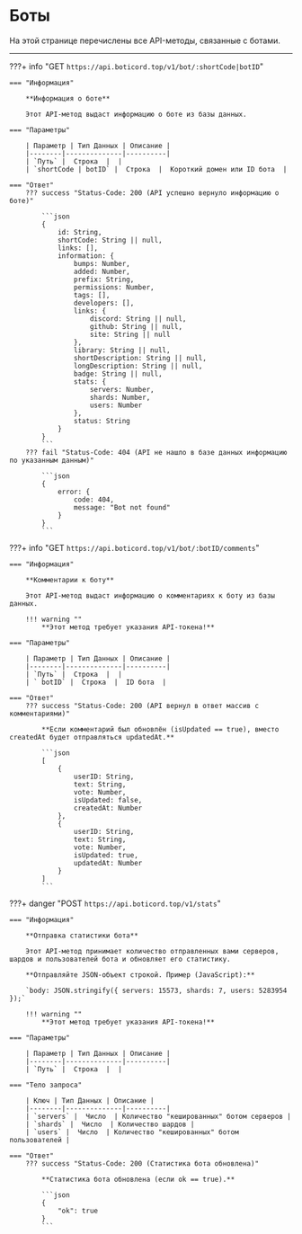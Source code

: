 # Боты

На этой странице перечислены все API-методы, связанные с ботами.
_____


???+ info "GET ```https://api.boticord.top/v1/bot/:shortCode|botID```"

    === "Информация"

        **Информация о боте**
    
        Этот API-метод выдаст информацию о боте из базы данных.
    
    === "Параметры"
    
        | Параметр | Тип Данных | Описание |
        |--------|--------------|----------|
        | `Путь` |  Строка  |  |
        | `shortCode | botID` |  Строка  |  Короткий домен или ID бота  |

    === "Ответ"
        ??? success "Status-Code: 200 (API успешно вернуло информацию о боте)"
            
            ```json
            {
                id: String,
                shortCode: String || null,
                links: [],
                information: {
                    bumps: Number,
                    added: Number,
                    prefix: String,
                    permissions: Number,
                    tags: [],
                    developers: [],
                    links: {
                        discord: String || null,
                        github: String || null,
                        site: String || null
                    },
                    library: String || null,
                    shortDescription: String || null,
                    longDescription: String || null,
                    badge: String || null,
                    stats: {
                        servers: Number,
                        shards: Number,
                        users: Number
                    },
                    status: String
                }
            }
            ```
        ??? fail "Status-Code: 404 (API не нашло в базе данных информацию по указанным данным)" 
            
            ```json
            {
                error: {
                    code: 404,
                    message: "Bot not found"
                }
            }
            ```


???+ info "GET ```https://api.boticord.top/v1/bot/:botID/comments```"

    === "Информация"

        **Комментарии к боту**
    
        Этот API-метод выдаст информацию о комментариях к боту из базы данных.

        !!! warning ""
            **Этот метод требует указания API-токена!**
    
    === "Параметры"
    
        | Параметр | Тип Данных | Описание |
        |--------|--------------|----------|
        | `Путь` |  Строка  |  |
        | ` botID` |  Строка  |  ID бота  |

    === "Ответ"
        ??? success "Status-Code: 200 (API вернул в ответ массив с комментариями)"

            **Если комментарий был обновлён (isUpdated == true), вместо createdAt будет отправляться updatedAt.**
            
            ```json
            [
                {
                    userID: String,
                    text: String,
                    vote: Number,
                    isUpdated: false,
                    createdAt: Number
                },
                {
                    userID: String,
                    text: String,
                    vote: Number,
                    isUpdated: true,
                    updatedAt: Number
                }
            ]
            ```

???+ danger "POST ```https://api.boticord.top/v1/stats```"

    === "Информация"

        **Отправка статистики бота**
    
        Этот API-метод принимает количество отправленных вами серверов, шардов и пользователей бота и обновляет его статистику.

        **Отправляйте JSON-объект строкой. Пример (JavaScript):**

        `body: JSON.stringify({ servers: 15573, shards: 7, users: 5283954 });`

        !!! warning ""
            **Этот метод требует указания API-токена!**
    
    === "Параметры"
    
        | Параметр | Тип Данных | Описание |
        |--------|--------------|----------|
        | `Путь` |  Строка  |  |

    === "Тело запроса"
    
        | Ключ | Тип Данных | Описание |
        |--------|--------------|----------|
        | `servers` |  Число  | Количество "кешированных" ботом серверов |
        | `shards` |  Число  | Количество шардов |
        | `users` |  Число  | Количество "кешированных" ботом пользователей |

    === "Ответ"
        ??? success "Status-Code: 200 (Статистика бота обновлена)"

            **Статистика бота обновлена (если ok == true).**
            
            ```json
            {
                "ok": true
            }
            ```

